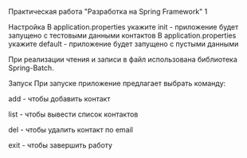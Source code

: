 Практическая работа "Разработка на Spring Framework" 1

Настройка
В application.properties укажите init - приложение будет запущено с тестовыми данными контактов
В application.properties укажите default - приложение будет запущено с пустыми данными

При реализации чтения и записи в файл использована библиотека Spring-Batch.

Запуск
При запуске приложение предлагает выбрать команду:


add - чтобы добавить контакт

list - чтобы вывести список контактов

del - чтобы удалить контакт по email

exit - чтобы завершить работу
